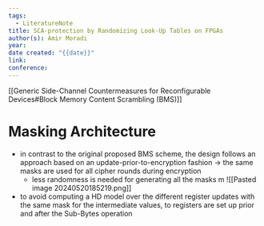 ```yaml
---
tags:
  - LiteratureNote
title: SCA-protection by Randomizing Look-Up Tables on FPGAs
author(s): Amir Moradi
year: 
date created: "{{date}}"
link: 
conference:
---
```

[[Generic Side-Channel Countermeasures for Reconfigurable Devices#Block Memory Content Scrambling (BMS)]]

# Masking Architecture

- in contrast to the original proposed BMS scheme, the design follows an approach based on an update-prior-to-encryption fashion -> the same masks are used for all cipher rounds during encryption
	- less randomness is needed for generating all the masks m
![[Pasted image 20240520185219.png]]
- to avoid computing a HD model over the different register updates with the same mask for the intermediate values, to registers are set up prior and after the Sub-Bytes operation